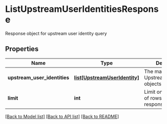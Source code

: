 # ListUpstreamUserIdentitiesResponse

Response object for upstream user identity query
## Properties
Name | Type | Description | Notes
------------ | ------------- | ------------- | -------------
**upstream_user_identities** | [**list[UpstreamUserIdentity]**](UpstreamUserIdentity.md) | The matching UpstreamUserIdentity objects | 
**limit** | **int** | Limit on the number of rows in the response | 

[[Back to Model list]](../README.md#documentation-for-models) [[Back to API list]](../README.md#documentation-for-api-endpoints) [[Back to README]](../README.md)


